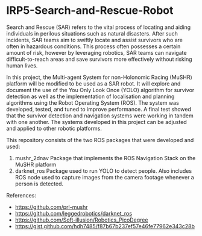 # IRP5-Search-and-Rescue-Robot

Search and Rescue (SAR) refers to the vital process of locating and aiding individuals in perilous situations such as natural disasters. After such incidents, SAR teams aim to swiftly locate and assist survivors who are often in hazardous conditions. This process often possesses a certain amount of risk, however by leveraging robotics, SAR teams can navigate difficult-to-reach areas and save survivors more effectively without risking human lives.

In this project, the Multi-agent System for non-Holonomic Racing (MuSHR) platform will be modified to be used as a SAR robot. It will explore and document the use of the You Only Look Once (YOLO) algorithm for survivor detection as well as the implementation of localisation and planning algorithms using the Robot Operating System (ROS). The system was developed, tested, and tuned to improve performance. A final test showed that the survivor detection and navigation systems were working in tandem with one another. The systems developed in this project can be adjusted and applied to other robotic platforms.

This repository consists of the two ROS packages that were developed and used:
1. mushr_2dnav
   Package that implements the ROS Navigation Stack on the MuSHR platform
2. darknet_ros
   Package used to run YOLO to detect people. Also includes ROS node used to capture images from the camera footage whenever a person is detected.

References:
- https://github.com/prl-mushr
- https://github.com/leggedrobotics/darknet_ros
- https://github.com/Soft-illusion/Robotics_PicoDegree
- https://gist.github.com/hdh7485/f87b67b237ef57e46fe77962e343c28b
